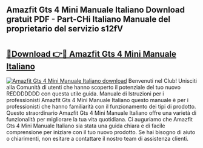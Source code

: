 ## Amazfit Gts 4 Mini Manuale Italiano Download gratuit PDF - Part-CHi Italiano Manuale del proprietario del servizio s12fV

# <h2><a href="http://dfd3lmk.blite.top/?on=Amazfit+Gts+4+Mini+Manuale+Italiano">🔗Download 👉🔴 Amazfit Gts 4 Mini Manuale Italiano</a></h2>

[![Amazfit Gts 4 Mini Manuale Italiano download](https://i.imgur.com/lujVjoI.png)](http://dfd3lmk.blite.top/?on=Amazfit+Gts+4+Mini+Manuale+Italiano)
Benvenuti nel Club! Unisciti alla Comunità di utenti che hanno scoperto il potenziale del tuo nuovo REDDDDDDD con questa utile guida. Manuale di Istruzioni per i professionisti Amazfit Gts 4 Mini Manuale Italiano questo manuale è per i professionisti che hanno familiarità con il funzionamento dei tipi di prodotto. Questo straordinario Amazfit Gts 4 Mini Manuale Italiano offre una varietà di funzionalità per migliorare la tua vita quotidiana. Ci auguriamo che Amazfit Gts 4 Mini Manuale Italiano sia stata una guida chiara e di facile comprensione per iniziare con il tuo nuovo prodotto. Se hai bisogno di aiuto o chiarimenti, non esitare a contattare il nostro team di assistenza clienti.
